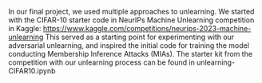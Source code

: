 In our final project, we used multiple approaches to unlearning. We started with the CIFAR-10 starter code in NeurIPs Machine Unlearning competition in Kaggle: https://www.kaggle.com/competitions/neurips-2023-machine-unlearning
This served as a starting point for experimenting with our adversarial unlearning, and inspired the initial code for training the model conducting Membership Inference Attacks (MIAs). The starter kit from the competition
with our unlearning process can be found in unlearning-CIFAR10.ipynb
